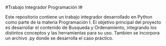 #Trabajo Integrador Programación I#

Este repositorio contiene un trabajo integrador desarrollado en Python como parte de la materia Programación I. El objetivo principal del proyecto es desarrollar el contenido de Busqueda y Ordenamiento, integrando los distintos conceptos y las herramientas para su uso. Tambien se incorpora un archivo .py donde se desarrolla el caso práctico.
